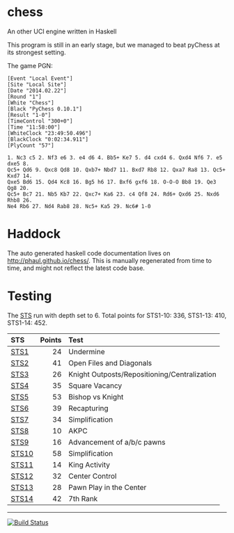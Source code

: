 chess
=====

An other UCI engine written in Haskell


This program is still in an early stage, but we managed to beat pyChess at its strongest setting.

The game PGN:

~~~
[Event "Local Event"]
[Site "Local Site"]
[Date "2014.02.22"]
[Round "1"]
[White "Chess"]
[Black "PyChess 0.10.1"]
[Result "1-0"]
[TimeControl "300+0"]
[Time "11:58:00"]
[WhiteClock "23:49:50.496"]
[BlackClock "0:02:34.911"]
[PlyCount "57"]

1. Nc3 c5 2. Nf3 e6 3. e4 d6 4. Bb5+ Ke7 5. d4 cxd4 6. Qxd4 Nf6 7. e5 dxe5 8.
Qc5+ Qd6 9. Qxc8 Qd8 10. Qxb7+ Nbd7 11. Bxd7 Rb8 12. Qxa7 Ra8 13. Qc5+ Kxd7 14.
Qxe5 Bd6 15. Qd4 Kc8 16. Bg5 h6 17. Bxf6 gxf6 18. O-O-O Bb8 19. Qe3 Qg8 20.
Qc5+ Bc7 21. Nb5 Kb7 22. Qxc7+ Ka6 23. c4 Qf8 24. Rd6+ Qxd6 25. Nxd6 Rhb8 26.
Ne4 Rb6 27. Nd4 Rab8 28. Nc5+ Ka5 29. Nc6# 1-0
~~~


Haddock
=======

The auto generated haskell code documentation lives on http://phaul.github.io/chess/. This is manually regenerated from time to time, and might not reflect the latest code base.


Testing
=======

The [STS](https://sites.google.com/site/strategictestsuite) run with depth set to 6. Total points for STS1-10: 336, STS1-13: 410, STS1-14: 452.

| STS                                                  | Points | Test                                         |
|:-----------------------------------------------------|-------:|:---------------------------------------------|
| [STS1](http://phaul.github.io/chess/STS1.epd.html)   | 24     | Undermine									   |
| [STS2](http://phaul.github.io/chess/STS2.epd.html)   | 41     | Open Files and Diagonals					   |
| [STS3](http://phaul.github.io/chess/STS3.epd.html)   | 26     | Knight Outposts/Repositioning/Centralization |
| [STS4](http://phaul.github.io/chess/STS4.epd.html)   | 35     | Square Vacancy							   |
| [STS5](http://phaul.github.io/chess/STS5.epd.html)   | 53     | Bishop vs Knight							   |
| [STS6](http://phaul.github.io/chess/STS6.epd.html)   | 39     | Recapturing								   |
| [STS7](http://phaul.github.io/chess/STS7.epd.html)   | 34     | Simplification							   |
| [STS8](http://phaul.github.io/chess/STS8.epd.html)   | 10     | AKPC										   |
| [STS9](http://phaul.github.io/chess/STS9.epd.html)   | 16     | Advancement of a/b/c pawns				   |
| [STS10](http://phaul.github.io/chess/STS10.epd.html) | 58     | Simplification							   |
| [STS11](http://phaul.github.io/chess/STS11.epd.html) | 14     | King Activity								   |
| [STS12](http://phaul.github.io/chess/STS12.epd.html) | 32     | Center Control							   |
| [STS13](http://phaul.github.io/chess/STS13.epd.html) | 28     | Pawn Play in the Center					   |
| [STS14](http://phaul.github.io/chess/STS14.epd.html) | 42     | 7th Rank                                     |

---

[![Build Status](https://travis-ci.org/phaul/chess.png?branch=master)](https://travis-ci.org/phaul/chess)
